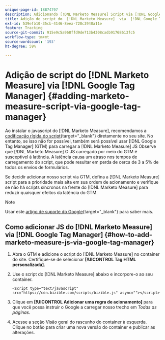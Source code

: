 ```yaml
---
unique-page-id: 18874797
description: Adicionando [!DNL Marketo Measure] Script via [!DNL Google Tag Manager] - [!DNL Marketo Measure]
title: Adição de script do  [!DNL Marketo Measure]  via  [!DNL Google Tag Manager]
exl-id: 539efb10-35cb-4146-8eea-728c3948a11e
feature: Tracking
source-git-commit: 915e9c5a968ffd9de713b4308cadb91768613fc5
workflow-type: tm+mt
source-wordcount: '193'
ht-degree: 59%

---
```


# Adição de script do [!DNL Marketo Measure] via [!DNL Google Tag Manager] {#adding-marketo-measure-script-via-google-tag-manager}

Ao instalar o javascript do [!DNL Marketo Measure], recomendamos a [codificação rígida do script](/help/marketo-measure-tracking/setting-up-tracking/adding-marketo-measure-script.md){target="_blank"} diretamente no seu site. No entanto, se isso não for possível, também será possível usar [!DNL Google Tag Manager] (GTM) para carregar a [!DNL Marketo Measure] JS Observe que [!DNL Marketo Measure] O JS carregado por meio do GTM é susceptível à latência. A latência causa um atraso nos tempos de carregamento do script, que pode resultar em perda de cerca de 3 a 5% de todos os envios de formulários.

Se decidir adicionar nosso script via GTM, defina a [!DNL Marketo Measure] script para a prioridade mais alta em sua ordem de acionamento e verifique se não há scripts síncronos na frente do [!DNL Marketo Measure] para reduzir quaisquer efeitos da latência do GTM.

>[!NOTE]
>
>Usar este [artigo de suporte do Google](https://support.google.com/tagmanager/answer/2772421?hl=pt-BR){target="_blank"} para saber mais.

## Como adicionar JS do [!DNL Marketo Measure] via [!DNL Google Tag Manager] {#how-to-add-marketo-measure-js-via-google-tag-manager}

1. Abra o GTM e adicione o script do [!DNL Marketo Measure] no container do site. Certifique-se de selecionar **[!UICONTROL Tag HTML personalizada]**.

1. Use o script do [!DNL Marketo Measure] abaixo e incorpore-o ao seu container.

   `<script type="text/javascript" src="https://cdn.bizible.com/scripts/bizible.js" async=""></script>`

1. Clique em **[!UICONTROL Adicionar uma regra de acionamento]** para que você possa instruir o Google a carregar nosso trecho em *Todas as páginas*.

1. Acesse a seção Visão geral do rascunho do container à esquerda. Clique no botão para criar uma nova versão do container e publicar as alterações.
